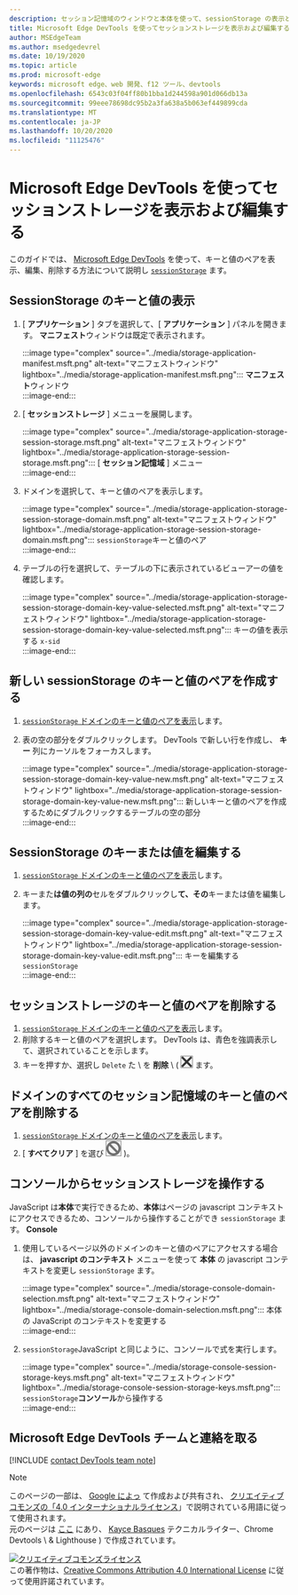 ```yaml
---
description: セッション記憶域のウィンドウと本体を使って、sessionStorage の表示と編集を行う方法について説明します。
title: Microsoft Edge DevTools を使ってセッションストレージを表示および編集する
author: MSEdgeTeam
ms.author: msedgedevrel
ms.date: 10/19/2020
ms.topic: article
ms.prod: microsoft-edge
keywords: microsoft edge、web 開発、f12 ツール、devtools
ms.openlocfilehash: 6543c03f04ff80b1bba1d244598a901d066db13a
ms.sourcegitcommit: 99eee78698dc95b2a3fa638a5b063ef449899cda
ms.translationtype: MT
ms.contentlocale: ja-JP
ms.lasthandoff: 10/20/2020
ms.locfileid: "11125476"
---
```

<!-- Copyright Kayce Basques 

   Licensed under the Apache License, Version 2.0 (the "License");
   you may not use this file except in compliance with the License.
   You may obtain a copy of the License at

       https://www.apache.org/licenses/LICENSE-2.0

   Unless required by applicable law or agreed to in writing, software
   distributed under the License is distributed on an "AS IS" BASIS,
   WITHOUT WARRANTIES OR CONDITIONS OF ANY KIND, either express or implied.
   See the License for the specific language governing permissions and
   limitations under the License.  -->

# Microsoft Edge DevTools を使ってセッションストレージを表示および編集する  

このガイドでは、 [Microsoft Edge DevTools][MicrosoftEdgeDevTools] を使って、キーと値のペアを表示、編集、削除する方法について説明し [`sessionStorage`][MDNSessionStorage] ます。  

## SessionStorage のキーと値の表示  

1.  [ **アプリケーション** ] タブを選択して、[ **アプリケーション** ] パネルを開きます。  **マニフェスト**ウィンドウは既定で表示されます。  
    
    :::image type="complex" source="../media/storage-application-manifest.msft.png" alt-text="マニフェストウィンドウ" lightbox="../media/storage-application-manifest.msft.png":::
       **マニフェスト**ウィンドウ  
    :::image-end:::  
    
1.  [ **セッションストレージ** ] メニューを展開します。  
    
    :::image type="complex" source="../media/storage-application-storage-session-storage.msft.png" alt-text="マニフェストウィンドウ" lightbox="../media/storage-application-storage-session-storage.msft.png":::
       [ **セッション記憶域** ] メニュー  
    :::image-end:::  
    
1.  ドメインを選択して、キーと値のペアを表示します。  
    
    :::image type="complex" source="../media/storage-application-storage-session-storage-domain.msft.png" alt-text="マニフェストウィンドウ" lightbox="../media/storage-application-storage-session-storage-domain.msft.png":::
       `sessionStorage`キーと値のペア  
    :::image-end:::  
    
1.  テーブルの行を選択して、テーブルの下に表示されているビューアーの値を確認します。  
    
    :::image type="complex" source="../media/storage-application-storage-session-storage-domain-key-value-selected.msft.png" alt-text="マニフェストウィンドウ" lightbox="../media/storage-application-storage-session-storage-domain-key-value-selected.msft.png":::
       キーの値を表示する `x-sid`  
    :::image-end:::  
    
## 新しい sessionStorage のキーと値のペアを作成する  

1.  [ `sessionStorage` ドメインのキーと値のペアを表示](#view-sessionstorage-keys-and-values)します。  
1.  表の空の部分をダブルクリックします。  DevTools で新しい行を作成し、 **キー** 列にカーソルをフォーカスします。  
    
    :::image type="complex" source="../media/storage-application-storage-session-storage-domain-key-value-new.msft.png" alt-text="マニフェストウィンドウ" lightbox="../media/storage-application-storage-session-storage-domain-key-value-new.msft.png":::
       新しいキーと値のペアを作成するためにダブルクリックするテーブルの空の部分  
    :::image-end:::  
    
## SessionStorage のキーまたは値を編集する  

1.  [ `sessionStorage` ドメインのキーと値のペアを表示](#view-sessionstorage-keys-and-values)します。  
1.  キーまた**は値の列の**セルをダブルクリックし**て、その**キーまたは値を編集します。  
    
    :::image type="complex" source="../media/storage-application-storage-session-storage-domain-key-value-edit.msft.png" alt-text="マニフェストウィンドウ" lightbox="../media/storage-application-storage-session-storage-domain-key-value-edit.msft.png":::
       キーを編集する `sessionStorage`  
    :::image-end:::  
    
## セッションストレージのキーと値のペアを削除する  

1.  [ `sessionStorage` ドメインのキーと値のペアを表示](#view-sessionstorage-keys-and-values)します。  
1.  削除するキーと値のペアを選択します。  DevTools は、青色を強調表示して、選択されていることを示します。  
1.  キーを押すか、選択し `Delete` た \ を **削除** \ ( ![ 選択した \ を削除) を選択し ][ImageDeleteIcon] ます。  
    
## ドメインのすべてのセッション記憶域のキーと値のペアを削除する  

1.  [ `sessionStorage` ドメインのキーと値のペアを表示](#view-sessionstorage-keys-and-values)します。  
1.  [ **すべてクリア** ] を選び ![ ます (\ すべてクリア ][ImageClearIcon] )。  
    
## コンソールからセッションストレージを操作する  

JavaScript は**本体**で実行できるため、**本体**はページの javascript コンテキストにアクセスできるため、コンソールから操作することができ `sessionStorage` ます。 **Console**  

1.  使用しているページ以外のドメインのキーと値のペアにアクセスする場合は、 **javascript のコンテキスト** メニューを使って **本体** の javascript コンテキストを変更し `sessionStorage` ます。  
    
    :::image type="complex" source="../media/storage-console-domain-selection.msft.png" alt-text="マニフェストウィンドウ" lightbox="../media/storage-console-domain-selection.msft.png":::
       本体の JavaScript のコンテキストを変更する  
    :::image-end:::  
    
1.  `sessionStorage`JavaScript と同じように、コンソールで式を実行します。  
    
    :::image type="complex" source="../media/storage-console-session-storage-keys.msft.png" alt-text="マニフェストウィンドウ" lightbox="../media/storage-console-session-storage-keys.msft.png":::
       `sessionStorage`**コンソール**から操作する  
    :::image-end:::  
    
## Microsoft Edge DevTools チームと連絡を取る  

[!INCLUDE [contact DevTools team note](../includes/contact-devtools-team-note.md)]  

<!-- image links -->  

[ImageClearIcon]: ../media/clear-icon.msft.png  
[ImageDeleteIcon]: ../media/delete-icon.msft.png  

<!-- links -->  

[MicrosoftEdgeDevTools]: ../../devtools-guide-chromium.md "Microsoft Edge (Chromium) 開発者ツール |Microsoft ドキュメント"  

[MDNSessionStorage]: https://developer.mozilla.org/docs/Web/API/Window/sessionStorage "セッションストレージ |MDN"  

> [!NOTE]
> このページの一部は、 [Google によっ][GoogleSitePolicies] て作成および共有され、 [クリエイティブコモンズの「4.0 インターナショナルライセンス][CCA4IL]」で説明されている用語に従って使用されます。  
> 元のページは [ここ](https://developers.google.com/web/tools/chrome-devtools/storage/sessionstorage) にあり、 [Kayce Basques][KayceBasques] テクニカルライター、Chrome Devtools \ & Lighthouse \) で作成されています。  

[![クリエイティブコモンズライセンス][CCby4Image]][CCA4IL]  
この著作物は、[Creative Commons Attribution 4.0 International License][CCA4IL] に従って使用許諾されています。  

[CCA4IL]: https://creativecommons.org/licenses/by/4.0  
[CCby4Image]: https://i.creativecommons.org/l/by/4.0/88x31.png  
[GoogleSitePolicies]: https://developers.google.com/terms/site-policies  
[KayceBasques]: https://developers.google.com/web/resources/contributors/kaycebasques  
